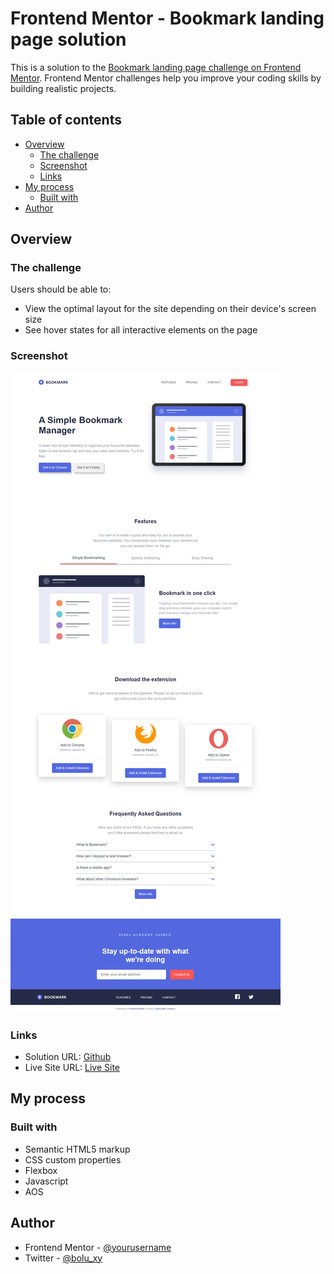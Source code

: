# Frontend Mentor - Bookmark landing page solution

This is a solution to the [Bookmark landing page challenge on Frontend Mentor](https://www.frontendmentor.io/challenges/bookmark-landing-page-5d0b588a9edda32581d29158). Frontend Mentor challenges help you improve your coding skills by building realistic projects.

## Table of contents

- [Overview](#overview)
  - [The challenge](#the-challenge)
  - [Screenshot](#screenshot)
  - [Links](#links)
- [My process](#my-process)
  - [Built with](#built-with)
- [Author](#author)

## Overview

### The challenge

Users should be able to:

- View the optimal layout for the site depending on their device's screen size
- See hover states for all interactive elements on the page

### Screenshot

![](./images/FireShot%20Capture%20011%20-%20Frontend%20Mentor%20-%20Bookmark%20landing%20page%20-%20127.0.0.1.png)

### Links

- Solution URL: [Github](https://github.com/omotayobolu/bookmark-landing-page)
- Live Site URL: [Live Site](https://omotayobolu.github.io/bookmark-landing-page/)

## My process

### Built with

- Semantic HTML5 markup
- CSS custom properties
- Flexbox
- Javascript
- AOS

## Author

- Frontend Mentor - [@yourusername](https://www.frontendmentor.io/profile/omotayobolu)
- Twitter - [@bolu_xy](https://www.twitter.com/bolu_xy)
